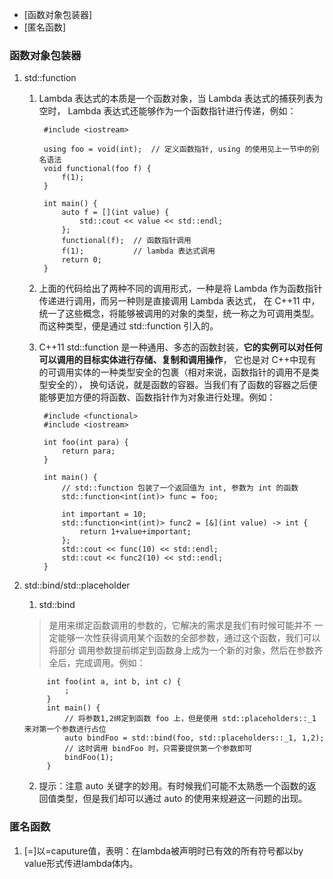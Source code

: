 ﻿
<!-- vim-markdown-toc GFM -->

* [函数对象包装器]
* [匿名函数]

<!-- vim-markdown-toc -->
### 函数对象包装器
1. std::function
	1. Lambda 表达式的本质是一个函数对象，当 Lambda 表达式的捕获列表为空时，
		Lambda 表达式还能够作为一个函数指针进行传递，例如：

			#include <iostream>

			using foo = void(int);  // 定义函数指针, using 的使用见上一节中的别名语法
			void functional(foo f) {
				f(1);
			}

			int main() {
				auto f = [](int value) {
					std::cout << value << std::endl;
				};
				functional(f);  // 函数指针调用
				f(1);           // lambda 表达式调用
				return 0;
			}

	2. 上面的代码给出了两种不同的调用形式，一种是将 Lambda 作为函数指针传递进行调用，而另一种则是直接调用 Lambda 表达式，
	在 C++11 中，统一了这些概念，将能够被调用的对象的类型，统一称之为可调用类型。
	而这种类型，便是通过 std::function 引入的。

	3. C++11 std::function 是一种通用、多态的函数封装，**它的实例可以对任何可以调用的目标实体进行存储、复制和调用操作**，
	它也是对 C++中现有的可调用实体的一种类型安全的包裹（相对来说，函数指针的调用不是类型安全的），
	换句话说，就是函数的容器。当我们有了函数的容器之后便能够更加方便的将函数、函数指针作为对象进行处理。例如：

			#include <functional>
			#include <iostream>

			int foo(int para) {
				return para;
			}

			int main() {
				// std::function 包装了一个返回值为 int, 参数为 int 的函数
				std::function<int(int)> func = foo;

				int important = 10;
				std::function<int(int)> func2 = [&](int value) -> int {
					return 1+value+important;
				};
				std::cout << func(10) << std::endl;
				std::cout << func2(10) << std::endl;
			}

2. std::bind/std::placeholder

	1. std::bind									
	> 是用来绑定函数调用的参数的，它解决的需求是我们有时候可能并不
	> 一定能够一次性获得调用某个函数的全部参数，通过这个函数，我们可以将部分
	> 调用参数提前绑定到函数身上成为一个新的对象，然后在参数齐全后，完成调用。例如：

			int foo(int a, int b, int c) {
				;
			}
			int main() {
				// 将参数1,2绑定到函数 foo 上，但是使用 std::placeholders::_1 来对第一个参数进行占位
				auto bindFoo = std::bind(foo, std::placeholders::_1, 1,2);
				// 这时调用 bindFoo 时，只需要提供第一个参数即可
				bindFoo(1);
			}

    2. 提示：注意 auto 关键字的妙用。有时候我们可能不太熟悉一个函数的返回值类型，但是我们却可以通过 auto 的使用来规避这一问题的出现。

### 匿名函数
1. [=]以=caputure值，表明：在lambda被声明时已有效的所有符号都以by value形式传进lambda体内。
